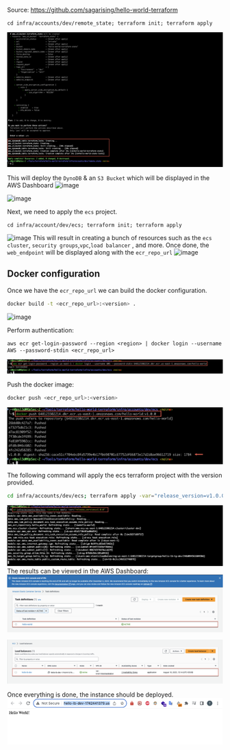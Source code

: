 

Source: 
https://github.com/sagarising/hello-world-terraform


```
cd infra/accounts/dev/remote_state; terraform init; terraform apply
```
![image](https://github.com/n0psI3d/terraform-ecs-demo/blob/main/Screenshots/Pasted%20image%2020230810131046.png)

This will deploy the `DynoDB` & an `S3 Bucket` which will be displayed in the AWS Dashboard
![image](https://github.com/n0psI3d/terraform-ecs-demo/blob/main/Screenshots/Pasted%20image%20230810131225.png)

![image](https://github.com/n0psI3d/terraform-ecs-demo/blob/main/Screenshots/Pasted%20image%20230810131216.png)

Next, we need to apply the `ecs` project.

```
cd infra/account/dev/ecs; terraform init; terraform apply
```
![image](https://github.com/n0psI3d/terraform-ecs-demo/blob/main/Screenshots/Pasted%20image%20230810131334.png)
This will result in creating a bunch of resources such as the `ecs cluster`, `security groups`,`vpc`,`load balancer` , and more. 
Once done, the `web_endpoint` will be displayed along with the `ecr_repo_url`
![image](https://github.com/n0psI3d/terraform-ecs-demo/blob/main/Screenshots/Pasted%20image%20230810131841.png)

## Docker configuration

Once we have the `ecr_repo_url` we can build the docker configuration.

```bash
docker build -t <ecr_repo_url>:<version> .
```

![image](https://github.com/n0psI3d/terraform-ecs-demo/blob/main/Screenshots/Pasted%20image%20230810132619.png)

Perform authentication:
```
aws ecr get-login-password --region <region> | docker login --username AWS --password-stdin <ecr_repo_url>
```
![image](https://github.com/n0psI3d/terraform-ecs-demo/blob/main/Screenshots/Pasted%20image%2020230810140114.png)

Push the docker image:
```bash
docker push <ecr_repo_url>:<version>
```
![image](https://github.com/n0psI3d/terraform-ecs-demo/blob/main/Screenshots/Pasted%20image%2020230810140431.png)

The following command will apply the ecs terraform project with the version provided.
```bash
cd infra/accounts/dev/ecs; terraform apply -var="release_version=v1.0.0"
```
![image](https://github.com/n0psI3d/terraform-ecs-demo/blob/main/Screenshots/Pasted%20image%2020230810133256.png)
The results can be viewed in the AWS Dashboard:
![image](https://github.com/n0psI3d/terraform-ecs-demo/blob/main/Screenshots/Pasted%20image%2020230810133459.png)

![image](https://github.com/n0psI3d/terraform-ecs-demo/blob/main/Screenshots/Pasted%20image%2020230810133641.png)

Once everything is done, the instance should be deployed.
![image](https://github.com/n0psI3d/terraform-ecs-demo/blob/main/Screenshots/Pasted%20image%2020230810140703.png)
